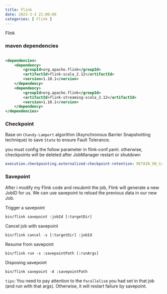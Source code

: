 ```yaml
---
title: Flink
date: 2023-3-3 21:00:00
categories: [ Flink ]
---
```


Flink

<!-- more -->

### maven dependencies

```xml

<dependencies>
    <dependency>
        <groupId>org.apache.flink</groupId>
        <artifactId>flink-scala_2.12</artifactId>
        <version>1.10.1</version>
    </dependency>
    <dependency>
        <groupId>org.apache.flink</groupId>
        <artifactId>flink-streaming-scala_2.12</artifactId>
        <version>1.10.1</version>
    </dependency>
</dependencies>
```

### Checkpoint

Base on `Chandy-Lamport` algorithm (Asynchronous Barrier Snapshotting technique) to save `State` to ensure Fault
Tolerance.

you must config the follow parameter in flink-conf.yaml.
otherwise, checkpoints will be deleted after JobManager restart or shutdown

```yaml
execution.checkpointing.externalized-checkpoint-retention: RETAIN_ON_CANCELLATION
```

### Savepoint

After i modify my Flink code and resubmit the job, Flink will generate a new JobID for us.
We can use savepoint to reload the previous data in our new Job.

Trigger a savepoint

```shell
bin/flink savepoint :jobId [:targetDir]
```

Cancel job with savepoint

```shell
bin/flink cancel -s [:targetDir] :jobId

```

Resume from savepoint

```shell
bin/flink run -s :savepointPath [:runArgs]
```

Disposing savepoint

```shell
bin/flink savepoint -d :savepointPath
```

`tips`:
You need to pay attention to the `Parallelism` you had set in that job (and run with that args).
Otherwise, it will restart failure by savepoint. 
